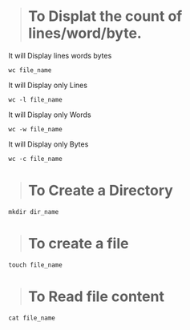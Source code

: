 > # To Displat the count of lines/word/byte.

It will Display lines words bytes

```
wc file_name
```

It will Display only Lines

```
wc -l file_name
```

It will Display only Words

```
wc -w file_name
```

It will Display only Bytes

```
wc -c file_name
```

> # To Create a Directory

```
mkdir dir_name
```

> # To create a file

```
touch file_name
```

> # To Read file content

```
cat file_name
```
